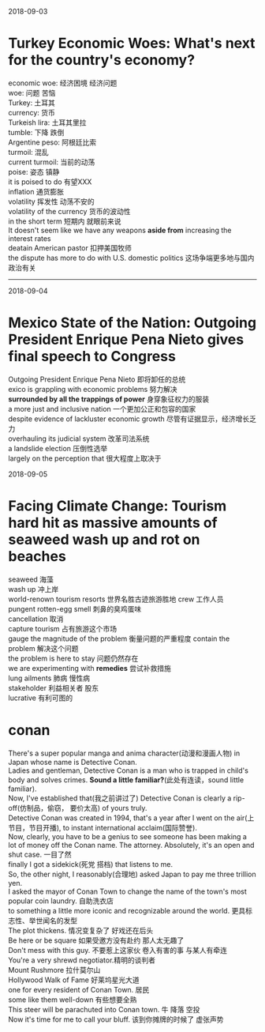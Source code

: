 2018-09-03
# Turkey Economic Woes: What's next for the country's economy?   
economic woe: 经济困境 经济问题    
woe: 问题 苦恼    
Turkey: 土耳其   
currency: 货币    
Turkeish lira: 土耳其里拉   
tumble: 下降 跌倒   
Argentine peso:  阿根廷比索    
turmoil: 混乱    
current turmoil: 当前的动荡    
poise: 姿态  镇静     
it is poised to do 有望XXX    
inflation  通货膨胀     
volatility  挥发性 动荡不安的     
volatility of the currency 货币的波动性    
in the short term  短期内  就眼前来说      
It doesn't seem like we have any weapons __aside from__ increasing the interest rates    
deatain American pastor 扣押美国牧师     
the dispute has more to do with U.S. domestic politics 这场争端更多地与国内政治有关  
_____
    
2018-09-04  
# Mexico State of the Nation: Outgoing President Enrique Pena Nieto gives final speech to Congress    
Outgoing President Enrique Pena Nieto    即将卸任的总统      
exico is grappling with economic problems  努力解决     
__surrounded by all the trappings of power__  身穿象征权力的服装      
a more just and inclusive nation  一个更加公正和包容的国家    
despite evidence of lackluster economic growth 尽管有证据显示，经济增长乏力    
overhauling its judicial system  改革司法系统    
a landslide election 压倒性选举    
largely on the perception that  很大程度上取决于    


2018-09-05
# Facing Climate Change: Tourism hard hit as massive amounts of seaweed wash up and rot on beaches
seaweed 海藻    
wash up 冲上岸     
world-renown tourism resorts 世界名胜古迹旅游胜地
crew 工作人员    
pungent rotten-egg smell 刺鼻的臭鸡蛋味    
cancellation 取消   
capture tourism 占有旅游这个市场     
gauge the magnitude of the problem 衡量问题的严重程度
contain the problem 解决这个问题    
the problem is here to stay  问题仍然存在    
we are experimenting with __remedies__   尝试补救措施    
lung ailments 肺病   慢性病     
stakeholder 利益相关者 股东      
 lucrative 有利可图的     
# conan  
There's a super popular manga and anima character(动漫和漫画人物) in Japan whose name is Detective Conan.  
Ladies and gentleman, Detective Conan is a man who is trapped in child's body and solves crimes. __Sound a little familiar?__(此处有连读，sound little familiar).  
Now, I've established that(我之前讲过了) Detective Conan is clearly a rip-off(仿制品，偷窃，  要价太高) of yours truly.    
Detective Conan was created in 1994, that's a year after I went on the air(上节目，节目开播), to instant international acclaim(国际赞誉).     
Now, clearly, you have to be a genius to see someone has been making a lot of money off the Conan name.
The attorney. Absolutely, it's an open and shut case. 一目了然   
finally I got a  sidekick(死党 搭档) that listens to me.  
So, the other night, I reasonably(合理地) asked Japan to pay me three trillion yen.    
I asked the mayor of Conan Town to change the name of the town's most popular coin laundry. 自助洗衣店    
to something a little more iconic and recognizable around the world. 更具标志性、举世闻名的发型    
The plot thickens. 情况变复杂了  好戏还在后头   
Be here or be square 如果受邀方没有赴约 那人太无趣了    
Don't mess with this guy.  不要惹上这家伙 卷入有害的事 与某人有牵连   
You're a very shrewd negotiator.精明的谈判者     
Mount Rushmore 拉什莫尔山  
Hollywood Walk of Fame 好莱坞星光大道  
 one for every resident of Conan Town. 居民    
some like them well-down 有些想要全熟    
This  steer will be parachuted into Conan town.  牛  降落  空投    
Now it's time for me to call your bluff.  该到你摊牌的时候了  虚张声势    
